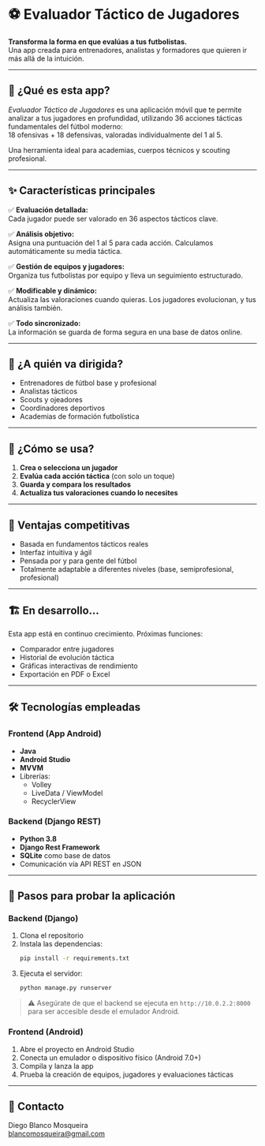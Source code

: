 
# ⚽ Evaluador Táctico de Jugadores

**Transforma la forma en que evalúas a tus futbolistas.**  
Una app creada para entrenadores, analistas y formadores que quieren ir más allá de la intuición.

---

## 🧠 ¿Qué es esta app?

_Evaluador Táctico de Jugadores_ es una aplicación móvil que te permite analizar a tus jugadores en profundidad, utilizando 36 acciones tácticas fundamentales del fútbol moderno:  
18 ofensivas + 18 defensivas, valoradas individualmente del 1 al 5.

Una herramienta ideal para academias, cuerpos técnicos y scouting profesional.

---

## ✨ Características principales

✅ **Evaluación detallada:**  
Cada jugador puede ser valorado en 36 aspectos tácticos clave.

✅ **Análisis objetivo:**  
Asigna una puntuación del 1 al 5 para cada acción. Calculamos automáticamente su media táctica.

✅ **Gestión de equipos y jugadores:**  
Organiza tus futbolistas por equipo y lleva un seguimiento estructurado.

✅ **Modificable y dinámico:**  
Actualiza las valoraciones cuando quieras. Los jugadores evolucionan, y tus análisis también.

✅ **Todo sincronizado:**  
La información se guarda de forma segura en una base de datos online.

---

## 👥 ¿A quién va dirigida?

- Entrenadores de fútbol base y profesional  
- Analistas tácticos  
- Scouts y ojeadores  
- Coordinadores deportivos  
- Academias de formación futbolística  

---

## 📲 ¿Cómo se usa?

1. **Crea o selecciona un jugador**
2. **Evalúa cada acción táctica** (con solo un toque)
3. **Guarda y compara los resultados**
4. **Actualiza tus valoraciones cuando lo necesites**

---

## 🚀 Ventajas competitivas

- Basada en fundamentos tácticos reales
- Interfaz intuitiva y ágil
- Pensada por y para gente del fútbol
- Totalmente adaptable a diferentes niveles (base, semiprofesional, profesional)

---

## 🏗️ En desarrollo...

Esta app está en continuo crecimiento. Próximas funciones:

- Comparador entre jugadores
- Historial de evolución táctica
- Gráficas interactivas de rendimiento
- Exportación en PDF o Excel

---

## 🛠️ Tecnologías empleadas

### Frontend (App Android)
- **Java**
- **Android Studio**
- **MVVM**
- Librerías:
  - Volley
  - LiveData / ViewModel
  - RecyclerView

### Backend (Django REST)
- **Python 3.8**
- **Django Rest Framework**
- **SQLite** como base de datos
- Comunicación vía API REST en JSON

---

## 🧪 Pasos para probar la aplicación

### Backend (Django)
1. Clona el repositorio
2. Instala las dependencias:
   ```bash
   pip install -r requirements.txt
   ```
3. Ejecuta el servidor:
   ```bash
   python manage.py runserver
   ```

> ⚠️ Asegúrate de que el backend se ejecuta en `http://10.0.2.2:8000` para ser accesible desde el emulador Android.

### Frontend (Android)
1. Abre el proyecto en Android Studio
2. Conecta un emulador o dispositivo físico (Android 7.0+)
3. Compila y lanza la app
4. Prueba la creación de equipos, jugadores y evaluaciones tácticas

---

## 💬 Contacto

Diego Blanco Mosqueira  
blancomosqueira@gmail.com
